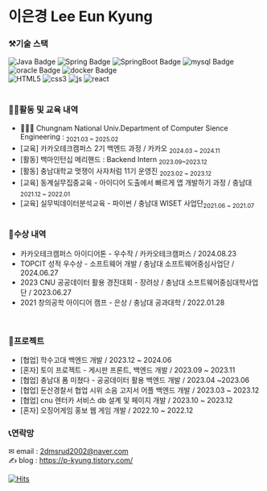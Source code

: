 # 이은경 Lee Eun Kyung

### ⚒기술 스택

![Java Badge](https://img.shields.io/badge/Java-007396?style=flat-square&logo=Java&logoColor=white)
![Spring Badge](https://img.shields.io/badge/spring-6DB33F?style=flat-square&logo=Spring&logoColor=white)
![SpringBoot Badge](https://img.shields.io/badge/springboot-6DB33F?style=flat-square&logo=Springboot&logoColor=white)
![mysql Badge](https://img.shields.io/badge/mysql-4479A1?style=flat-square&logo=mysql&logoColor=white)
![oracle Badge](https://img.shields.io/badge/oracle-F80000?style=flat-square&logo=oracle&logoColor=white)
![docker Badge](https://img.shields.io/badge/docker-2496ED?style=flat-square&logo=docker&logoColor=white)
<br>
![HTML5](https://img.shields.io/badge/HTML5-E34F26?style=flat-square&logo=HTML5&logoColor=white)
![css3](https://img.shields.io/badge/css-1572B6?style=flat-square&logo=css3&logoColor=white)
![js](https://img.shields.io/badge/JavaScript-F7DF1E?style=flat-square&logo=JavaScript&logoColor=white)
![react](https://img.shields.io/badge/react-61DAFB?style=flat-square&logo=react&logoColor=white)
<br><br>

### 👩‍💻활동 및 교육 내역
- 👩🏻‍🎓 Chungnam National Univ.Department of Computer Sience Engineering : <sub>2021.03 ~ 2025.02</sup></sub><br>
- [교육] 카카오테크캠퍼스 2기 백엔드 과정 / 카카오 <sub>2024.03 ~ 2024.11</sup><br>
- [활동] 백마인턴십 메리핸드 : Backend Intern <sub>2023.09~2023.12</sup><br>
- [활동] 충남대학교 멋쟁이 사자처럼 11기 운영진 <sub>2023.02 ~ 2023.12</sup><br>
- [교육] 동계실무집중교육 - 아이디어 도출에서 빠르게 앱 개발하기 과정 / 충남대 <sub>2021.12 ~ 2022.01</sup><br>
- [교육] 실무빅데이터분석교육 - 파이썬 / 충남대 WISET 사업단<sub>2021.06 ~ 2021.07</sup> <br><br>



### 📃수상 내역
- 카카오테크캠퍼스 아이디어톤 - 우수작 / 카카오테크캠퍼스 / 2024.08.23
- TOPCIT 성적 우수상 - 소프트웨어 개발 / 충남대 소프트웨어중심사업단 / 2024.06.27
- 2023 CNU 공공데이터 활용 경진대회 - 장려상 / 충남대 소프트웨어중심대학사업단 / 2023.06.27
- 2021 창의공학 아이디어 캠프 - 은상 / 충남대 공과대학 / 2022.01.28

<br>

### 🥇프로젝트 
- [협업] 학수고대 백엔드 개발 / 2023.12 ~ 2024.06
- [혼자] 토이 프로젝트 - 게시판 프론트, 백엔드 개발 / 2023.09 ~ 2023.11
- [협업] 충남대 폼 미쳤다 - 공공데이터 활용 백엔드 개발 / 2023.04 ~2023.06
- [협업] 둔산경찰서 협업 시위 소음 고지서 어플 백엔드 개발 / 2023.03 ~ 2023.12
- [협업] cnu 렌터카 서비스 db 설계 및 페이지 개발 / 2023.10 ~ 2023.12
- [혼자] 오징어게임 홍보 웹 게임 개발 / 2022.10 ~ 2022.12

### 📞연락망
✉ email : 2dmsrud2002@naver.com
<br>
✍ blog : https://p-kyung.tistory.com/


[![Hits](https://hits.seeyoufarm.com/api/count/incr/badge.svg?url=https%3A%2F%2Fgithub.com%2Fzzsza)](https://hits.seeyoufarm.com) 


<br>
